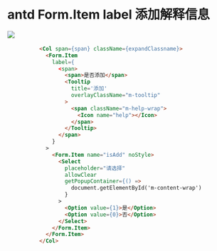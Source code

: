 # antd Form.Item label 添加解释信息

![](https://img-blog.csdnimg.cn/20210910102855685.png?x-oss-process=image/watermark,type_ZHJvaWRzYW5zZmFsbGJhY2s,shadow_50,text_Q1NETiBA5b6Q5ZCM5L-d,size_17,color_FFFFFF,t_70,g_se,x_16)![](data:image/gif;base64,R0lGODlhAQABAPABAP///wAAACH5BAEKAAAALAAAAAABAAEAAAICRAEAOw== '点击并拖拽以移动')​

```html
          <Col span={span} className={expandClassname}>
            <Form.Item
              label={
                <span>
                  <span>是否添加</span>
                  <Tooltip
                    title='添加'
                    overlayClassName="m-tooltip"
                  >
                    <span className="m-help-wrap">
                      <Icon name="help"></Icon>
                    </span>
                  </Tooltip>
                </span>
              }
            >
              <Form.Item name="isAdd" noStyle>
                <Select
                  placeholder="请选择"
                  allowClear
                  getPopupContainer={() =>
                    document.getElementById('m-content-wrap')
                  }
                >
                  <Option value={1}>是</Option>
                  <Option value={0}>否</Option>
                </Select>
              </Form.Item>
            </Form.Item>
          </Col>
```

![](data:image/gif;base64,R0lGODlhAQABAPABAP///wAAACH5BAEKAAAALAAAAAABAAEAAAICRAEAOw== '点击并拖拽以移动')
